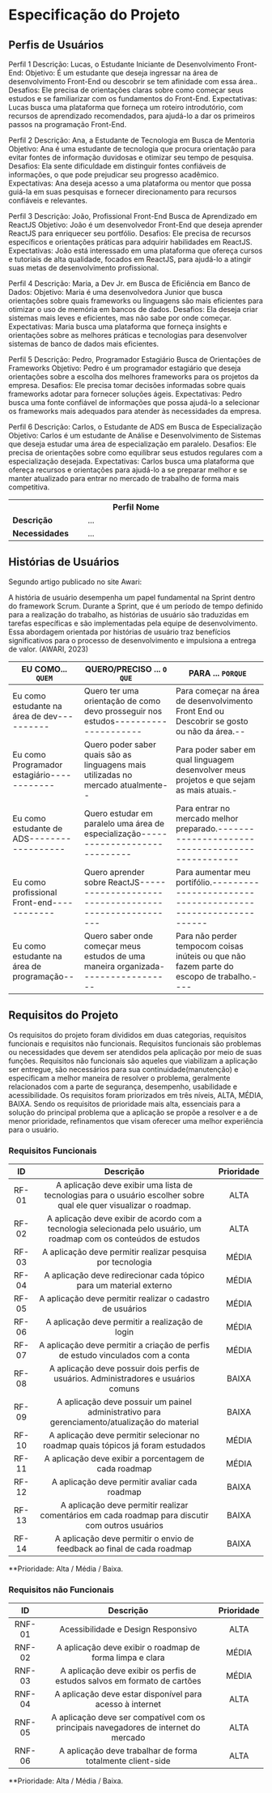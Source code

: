 # Especificação do Projeto

## Perfis de Usuários

Perfil 1
Descrição:   	Lucas, o Estudante Iniciante de Desenvolvimento Front-End:
Objetivo:   	É um estudante que deseja ingressar na área de desenvolvimento Front-End ou descobrir se tem afinidade com essa área..
Desafios:   	Ele precisa de orientações claras sobre como começar seus estudos e se familiarizar com os fundamentos do Front-End.
Expectativas:	Lucas busca uma plataforma que forneça um roteiro introdutório, com recursos de aprendizado recomendados, para ajudá-lo a dar os primeiros passos na programação Front-End.

Perfil 2
Descrição:   	Ana, a Estudante de Tecnologia em Busca de Mentoria
Objetivo:   	Ana é uma estudante de tecnologia que procura orientação para evitar fontes de informação duvidosas e otimizar seu tempo de pesquisa.
Desafios:	    Ela sente dificuldade em distinguir fontes confiáveis de informações, o que pode prejudicar seu progresso acadêmico.
Expectativas:	Ana deseja acesso a uma plataforma ou mentor que possa guiá-la em suas pesquisas e fornecer direcionamento para recursos confiáveis e relevantes.

Perfil 3
Descrição:   	João, Profissional Front-End Busca de Aprendizado em ReactJS
Objetivo: 	    João é um desenvolvedor Front-End que deseja aprender ReactJS para enriquecer seu portfólio.
Desafios:	    Ele precisa de recursos específicos e orientações práticas para adquirir habilidades em ReactJS.
Expectativas:	João está interessado em uma plataforma que ofereça cursos e tutoriais de alta qualidade, focados em ReactJS, para ajudá-lo a atingir suas metas de desenvolvimento profissional.

Perfil 4
Descrição:    	Maria, a Dev Jr. em Busca de Eficiência em Banco de Dados:
Objetivo:    	Maria é uma desenvolvedora Junior que busca orientações sobre quais frameworks ou linguagens são mais eficientes para otimizar o uso de memória em bancos de dados.
Desafios:       Ela deseja criar sistemas mais leves e eficientes, mas não sabe por onde começar.
Expectativas:	Maria busca uma plataforma que forneça insights e orientações sobre as melhores práticas e tecnologias para desenvolver sistemas de banco de dados mais eficientes.

Perfil 5
Descrição:   	Pedro, Programador Estagiário Busca de Orientações de Frameworks
Objetivo:   	Pedro é um programador estagiário que deseja orientações sobre a escolha dos melhores frameworks para os projetos da empresa.
Desafios:	    Ele precisa tomar decisões informadas sobre quais frameworks adotar para fornecer soluções ágeis.
Expectativas:	Pedro busca uma fonte confiável de informações que possa ajudá-lo a selecionar os frameworks mais adequados para atender às necessidades da empresa.

Perfil 6
Descrição:   	Carlos, o Estudante de ADS em Busca de Especialização
Objetivo:    	Carlos é um estudante de Análise e Desenvolvimento de Sistemas que deseja estudar uma área de especialização em paralelo.
Desafios:	    Ele precisa de orientações sobre como equilibrar seus estudos regulares com a especialização desejada.
Expectativas:	Carlos busca uma plataforma que ofereça recursos e orientações para ajudá-lo a se preparar melhor e se manter atualizado para entrar no mercado de trabalho de forma mais competitiva.


<table>
<tbody>
<tr align=center>
<th colspan="2">Perfil Nome </th>
</tr>
<tr>
<td width="150px"><b>Descrição</b></td>
<td width="600px">...</td>
</tr>
<tr>
<td><b>Necessidades</b></td>
<td>...</td>
</tr>
</tbody>
</table>


## Histórias de Usuários

Segundo artigo publicado no site Awari: 

A história de usuário desempenha um papel fundamental na Sprint dentro do framework Scrum. Durante a Sprint, que é um período de tempo definido para a realização do trabalho, as histórias de usuário são traduzidas em tarefas específicas e são implementadas pela equipe de desenvolvimento. Essa abordagem orientada por histórias de usuário traz benefícios significativos para o processo de desenvolvimento e impulsiona a entrega de valor. (AWARI, 2023)

|EU COMO... `QUEM`                         | QUERO/PRECISO ... `O QUE`                                                       |PARA ... `PORQUE`                                                                        |
|------------------------------------------|---------------------------------------------------------------------------------|-----------------------------------------------------------------------------------------|
|Eu como estudante na área de dev----------|Quero ter uma orientação de como devo prosseguir nos estudos---------------------|Para começar na área de desenvolvimento Front End ou Descobrir se gosto ou não da área.--|
|Eu como Programador estagiário------------|Quero poder saber quais são as linguagens mais utilizadas no mercado atualmente--|Para poder saber em qual linguagem desenvolver meus projetos e que sejam as mais atuais.-|
|Eu como estudante de ADS------------------|Quero estudar em paralelo uma área de especialização-----------------------------|Para entrar no mercado melhor preparado.-------------------------------------------------|
|Eu como profissional Front-end------------|Quero aprender sobre ReactJS-----------------------------------------------------|Para aumentar meu portifólio.------------------------------------------------------------|
|Eu como estudante na área de programação--|Quero saber onde começar meus estudos de uma maneira organizada------------------|Para não perder tempocom coisas inúteis ou que não fazem parte do escopo de trabalho.----|

## Requisitos do Projeto

Os requisitos do projeto foram divididos em duas categorias, requisitos funcionais e requisitos não funcionais.
Requisitos funcionais são problemas ou necessidades que devem ser atendidos pela aplicação por meio de suas funções.
Requisitos não funcionais são aqueles que viabilizam a aplicação ser entregue, são necessários para sua continuidade(manutenção) e especificam a melhor maneira de resolver o problema, geralmente relacionados com a parte de segurança, desempenho, usabilidade e acessibilidade.
Os requisitos foram priorizados em três níveis, ALTA, MÉDIA, BAIXA. Sendo os requisitos de prioridade mais alta, essenciais para a solução do principal problema que a aplicação se propõe a resolver e a de menor prioridade, refinamentos que visam oferecer uma melhor experiência para o usuário.


### Requisitos Funcionais

|   ID   |                                                      Descrição                                                      | Prioridade |
|:------:|:-------------------------------------------------------------------------------------------------------------------:|:----------:|
| RF- 01 | A aplicação deve exibir uma lista de tecnologias para o usuário escolher sobre qual ele quer visualizar o roadmap.  | ALTA       |
| RF- 02 | A aplicação deve exibir de acordo com a tecnologia selecionada pelo usuário, um roadmap com os conteúdos de estudos | ALTA       |
| RF- 03 | A aplicação deve permitir realizar pesquisa por tecnologia                                                          | MÉDIA      |
| RF- 04 | A aplicação deve redirecionar cada tópico para um material externo                                                  | MÉDIA      |
| RF-05  | A aplicação deve permitir realizar o cadastro de usuários                                                           | MÉDIA      |
| RF-06  | A aplicação deve permitir a realização de login                                                                     | MÉDIA      |
| RF-07  | A aplicação deve permitir a criação de perfis de estudo vinculados com a conta                                      | MÉDIA      |
| RF-08  | A aplicação deve possuir dois perfis de usuários. Administradores e usuários comuns                                 | BAIXA      |
| RF-09  | A aplicação deve possuir um painel administrativo para gerenciamento/atualização do material                        | BAIXA      |
| RF-10  | A aplicação deve permitir selecionar no roadmap quais tópicos já foram estudados                                    | MÉDIA      |
| RF-11  | A aplicação deve exibir a porcentagem de cada roadmap                                                               | MÉDIA      |
| RF-12  | A aplicação deve permitir avaliar cada roadmap                                                                      | BAIXA      |
| RF-13  | A aplicação deve permitir realizar comentários em cada roadmap para discutir com outros usuários                    | BAIXA      |
| RF-14  | A aplicação deve permitir o envio de feedback ao final de cada roadmap                                              | BAIXA      |


**Prioridade: Alta / Média / Baixa. 

### Requisitos não Funcionais

|   ID   |                                       Descrição                                      | Prioridade |
|:------:|:------------------------------------------------------------------------------------:|:----------:|
| RNF-01 | Acessibilidade e Design Responsivo                                                   | ALTA       |
| RNF-02 | A aplicação deve exibir o roadmap de forma limpa e clara                             | MÉDIA      |
| RNF-03 | A aplicação deve exibir os perfis de estudos salvos em formato de cartões            | MÉDIA      |
| RNF-04 | A aplicação deve estar disponível para acesso à internet                             | ALTA       |
| RNF-05 | A aplicação deve ser compatível com os principais navegadores de internet do mercado | ALTA       |
| RNF-06 | A aplicação deve trabalhar de forma totalmente client-side                           | ALTA       |

**Prioridade: Alta / Média / Baixa. 

